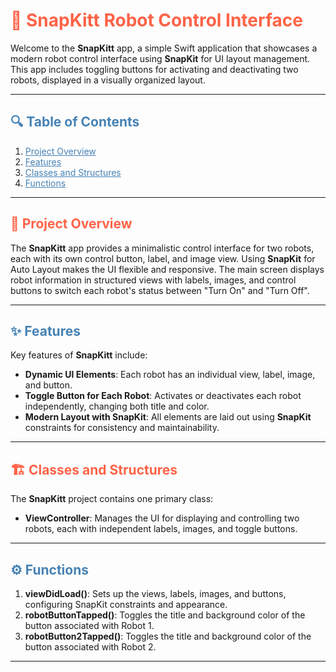 <h1 style="color:#FF6347;">🤖 SnapKitt Robot Control Interface</h1>

Welcome to the **SnapKitt** app, a simple Swift application that showcases a modern robot control interface using **SnapKit** for UI layout management. This app includes toggling buttons for activating and deactivating two robots, displayed in a visually organized layout.

---

<h2 style="color:#4682B4;">🔍 Table of Contents</h2>

1. <a href="#project-overview" style="color:#4682B4;">Project Overview</a>
2. <a href="#features" style="color:#4682B4;">Features</a>
3. <a href="#classes-and-structures" style="color:#4682B4;">Classes and Structures</a>
4. <a href="#functions" style="color:#4682B4;">Functions</a>

---

<h2 id="project-overview" style="color:#FF6347;">📖 Project Overview</h2>

The **SnapKitt** app provides a minimalistic control interface for two robots, each with its own control button, label, and image view. Using **SnapKit** for Auto Layout makes the UI flexible and responsive. The main screen displays robot information in structured views with labels, images, and control buttons to switch each robot's status between "Turn On" and "Turn Off".

---

<h2 id="features" style="color:#4682B4;">✨ Features</h2>

Key features of **SnapKitt** include:

- **Dynamic UI Elements**: Each robot has an individual view, label, image, and button.
- **Toggle Button for Each Robot**: Activates or deactivates each robot independently, changing both title and color.
- **Modern Layout with SnapKit**: All elements are laid out using **SnapKit** constraints for consistency and maintainability.

---

<h2 id="classes-and-structures" style="color:#FF6347;">🏗️ Classes and Structures</h2>

The **SnapKitt** project contains one primary class:

- **ViewController**: Manages the UI for displaying and controlling two robots, each with independent labels, images, and toggle buttons.

---

<h2 id="functions" style="color:#4682B4;">⚙️ Functions</h2>

1. **viewDidLoad()**: Sets up the views, labels, images, and buttons, configuring SnapKit constraints and appearance.
2. **robotButtonTapped()**: Toggles the title and background color of the button associated with Robot 1.
3. **robotButton2Tapped()**: Toggles the title and background color of the button associated with Robot 2.

---
